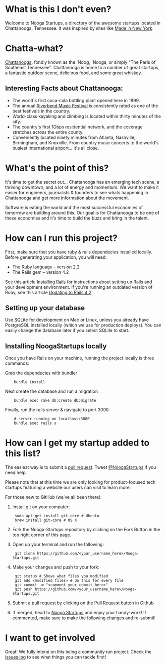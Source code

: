# What is this I don't even?

Welcome to Nooga Startups, a directory of the awesome startups located in Chattanooga, Tennessee. It was inspired by sites like [Made in New York](http://nytm.org/made/).

# Chatta-what?

[Chattanooga](http://goo.gl/maps/lb6o7), fondly known as the 'Noog, 'Nooga, or simply "The Paris of Southeast Tennessee". Chattanooga is home to a number of great startups, a fantastic outdoor scene, delicious food, and some great whiskey.

Interesting Facts about Chattanooga:
------------------------------------

 - The world's first coca-cola bottling plant opened here in 1899.
 - The annual [Riverbend Music Festival](http://www.riverbendfestival.com/) is consistently rated as one of the best festivals in the country.
 - World-class kayaking and climbing is located within thirty minutes of the city.
 - The country's first 1Gbps residential network, and the coverage stretches across the entire county.
 - Conveniently located ninety minutes from Atlanta, Nashville, Birmingham, and Knoxville. From country music concerts to the world's busiest international airport... it's all close.

# What's the point of this?

It's time to get the secret out... Chattanooga has an emerging tech scene, a thriving downtown, and a lot of energy and momentum. We want to make it easier for engineers, journalists & founders to see whats happening in Chattanooga and get more information about the movement.

Software is eating the world and the most successful economies of tomorrow are building around this. Our goal is for Chattanooga to be one of these economies and it's time to build the buzz and bring in the talent.

# How can I run this project?

First, make sure that you have ruby & rails dependecies installed locally. Before generating your application, you will need:

* The Ruby language – version 2.2
* The Rails gem – version 4.2

See this article [Installing Rails](http://railsapps.github.io/installing-rails.html) for instructions about setting up Rails and your development environment. If you're running an outdated version of Ruby, see this article [Updating to Rails 4.2](http://railsapps.github.io/updating-rails.html) 

## Setting up your database 

Use SQLite for development on Mac or Linux, unless you already have PostgreSQL installed locally (which we use for production deploys). You can easily change the database later if you select SQLite to start.


## Installing NoogaStartups locally

Once you have Rails on your machine, running the project locally is three commands:

Grab the dependecies with bundler 

        bundle install

Next create the database and run a migration

        bundle exec rake db:create db:migrate

Finally, run the rails server & navigate to port 3000
  
        # server running on localhost:3000
        bundle exec rails s 
        

# How can I get my startup added to this list?

The easiest way is to submit a [pull request](https://github.com/Tgemayel/Nooga-Startups/pulls). Tweet [@NoogaStartups](http://twitter.com/noogastartups) if you need help.

Please note that at this time we are only looking for product-focused tech startups featuring a website our users can visit to learn more.

For those new to GitHub (we've all been there):

1. Install git on your computer:

        sudo apt-get install git-core # Ubuntu 
        brew install git-core # OS X
        
2. Fork the Nooga-Startups repository by clicking on the Fork Button in the top right corner of this page.

3. Open up your terminal and run the following:

        git clone https://github.com/<your_username_here>/Nooga-Startups.git

4. Make your changes and push to your fork:

        git status # Shows what files you modified
        git add <modified files> # Do this for every file
        git commit -m "<comment your commit here>"
        git push https://github.com/<your_username_here>/Nooga-Startups.git

5. Submit a pull request by clicking on the Pull Request button in Github

6. If merged, head to [Nooga Startups](http://noogastartups.com) and enjoy your handy-work!
If commented, make sure to make the following changes and re-submit!

# I want to get involved

Great! We fully intend on this being a community run project. Check the [issues log](https://github.com/Tgemayel/Nooga-Startups/issues) to see what things you can tackle first!

